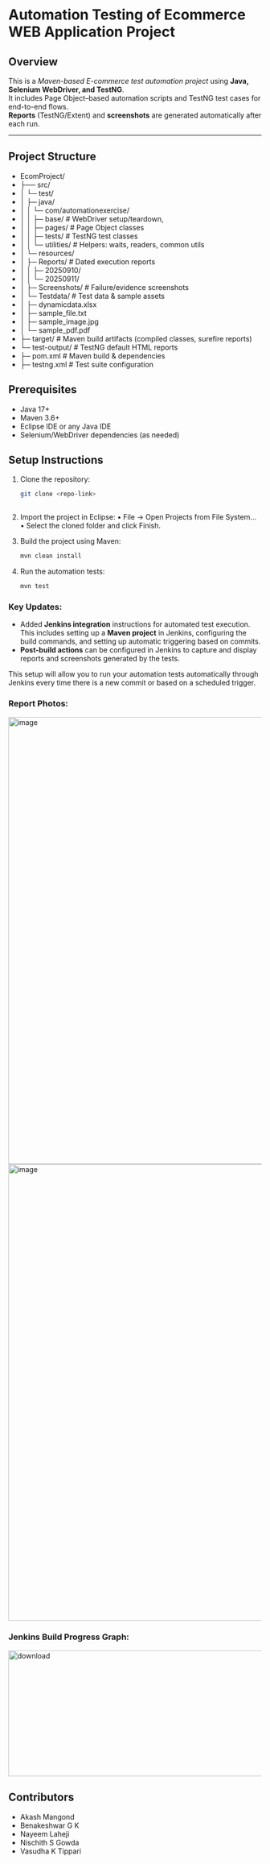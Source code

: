 # Automation Testing of Ecommerce WEB Application Project

## Overview
This is a *Maven-based E-commerce test automation project* using **Java, Selenium WebDriver, and TestNG**.  
It includes Page Object–based automation scripts and TestNG test cases for end-to-end flows.  
**Reports** (TestNG/Extent) and **screenshots** are generated automatically after each run.

---

## Project Structure


- EcomProject/
- ├── src/                  
- │    └─ test/                 
- │    ├─ java/         
- │    │  └─ com/automationexercise/
- │    │  ├─ base/                                                     # WebDriver setup/teardown, 
- │    │  ├─ pages/                                                    # Page Object classes
- │    │  ├─ tests/                                                    # TestNG test classes
- │    │  └─ utilities/                                                # Helpers: waits, readers, common utils
- │    └─ resources/           
- │    ├─ Reports/ # Dated execution reports
- │    │ ├─ 20250910/       
- │    │ └─ 20250911/
- │    ├─ Screenshots/                                                 # Failure/evidence screenshots
- │    └─ Testdata/                                                    # Test data & sample assets
- │    ├─ dynamicdata.xlsx                                                 
- │    ├─ sample_file.txt
- │    ├─ sample_image.jpg
- │    └─ sample_pdf.pdf
- ├─ target/                                                            # Maven build artifacts (compiled classes, surefire reports)
- └─ test-output/                                                       # TestNG default HTML reports
- ├─ pom.xml                                                            # Maven build & dependencies
- ├─ testng.xml                                                         # Test suite configuration



## Prerequisites
- Java 17+  
- Maven 3.6+  
- Eclipse IDE or any Java IDE  
- Selenium/WebDriver dependencies (as needed)


## Setup Instructions
1. Clone the repository:
   ```bash
   git clone <repo-link>
  

2.	Import the project in Eclipse:
	•	File → Open Projects from File System…
	•	Select the cloned folder and click Finish.
3.	Build the project using Maven:

    ``` bash
    mvn clean install

4.	Run the automation tests:

    ```bash
    mvn test


### Key Updates:
- Added **Jenkins integration** instructions for automated test execution. This includes setting up a **Maven project** in Jenkins, configuring the build commands, and setting up automatic triggering based on commits.
- **Post-build actions** can be configured in Jenkins to capture and display reports and screenshots generated by the tests.

This setup will allow you to run your automation tests automatically through Jenkins every time there is a new commit or based on a scheduled trigger.

### Report Photos:
<img width="1910" height="888" alt="image" src="https://github.com/user-attachments/assets/7a184485-987a-46c6-861a-f65a5b201ef4" />
<img width="1894" height="907" alt="image" src="https://github.com/user-attachments/assets/799da1b8-9db7-4272-90a8-c78d13feed91" />

### Jenkins Build Progress Graph:
<img width="625" height="250" alt="download" src="https://github.com/user-attachments/assets/e3b54e48-ec17-48d5-b884-9071d425306b" />



 
## Contributors
-   Akash Mangond 
-	Benakeshwar G K
-	Nayeem Laheji
-	Nischith S Gowda
-	Vasudha K Tippari
